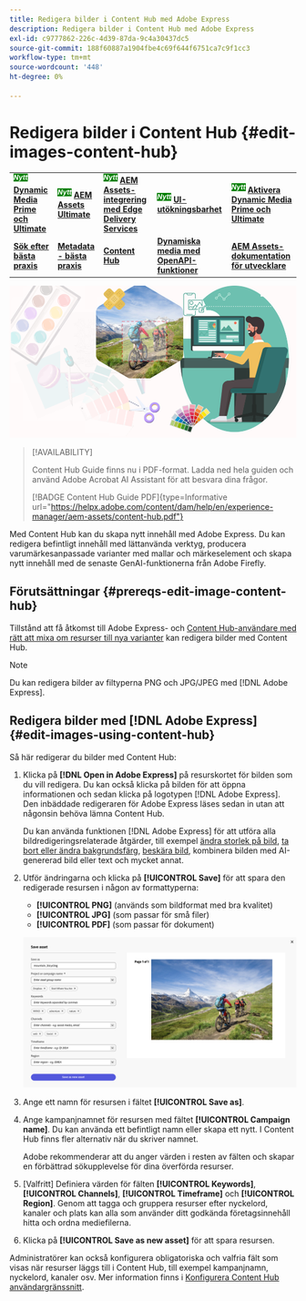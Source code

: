 ```yaml
---
title: Redigera bilder i Content Hub med Adobe Express
description: Redigera bilder i Content Hub med Adobe Express
exl-id: c9777862-226c-4d39-87da-9c4a30437dc5
source-git-commit: 188f60887a1904fbe4c69f644f6751ca7c9f1cc3
workflow-type: tm+mt
source-wordcount: '448'
ht-degree: 0%

---
```


# Redigera bilder i Content Hub {#edit-images-content-hub}

<table>
    <tr>
        <td>
            <sup style= "background-color:#008000; color:#FFFFFF; font-weight:bold"><i>Nytt</i></sup> <a href="/help/assets/dynamic-media/dm-prime-ultimate.md"><b>Dynamic Media Prime och Ultimate</b></a>
        </td>
        <td>
            <sup style= "background-color:#008000; color:#FFFFFF; font-weight:bold"><i>Nytt</i></sup> <a href="/help/assets/assets-ultimate-overview.md"><b>AEM Assets Ultimate</b></a>
        </td>
        <td>
            <sup style= "background-color:#008000; color:#FFFFFF; font-weight:bold"><i>Nytt</i></sup> <a href="/help/assets/integrate-aem-assets-edge-delivery-services.md"><b>AEM Assets-integrering med Edge Delivery Services</b></a>
        </td>
        <td>
            <sup style= "background-color:#008000; color:#FFFFFF; font-weight:bold"><i>Nytt</i></sup> <a href="/help/assets/aem-assets-view-ui-extensibility.md"><b>UI-utökningsbarhet</b></a>
        </td>
          <td>
            <sup style= "background-color:#008000; color:#FFFFFF; font-weight:bold"><i>Nytt</i></sup> <a href="/help/assets/dynamic-media/enable-dynamic-media-prime-and-ultimate.md"><b>Aktivera Dynamic Media Prime och Ultimate</b></a>
        </td>
    </tr>
    <tr>
        <td>
            <a href="/help/assets/search-best-practices.md"><b>Sök efter bästa praxis</b></a>
        </td>
        <td>
            <a href="/help/assets/metadata-best-practices.md"><b>Metadata - bästa praxis</b></a>
        </td>
        <td>
            <a href="/help/assets/product-overview.md"><b>Content Hub</b></a>
        </td>
        <td>
            <a href="/help/assets/dynamic-media-open-apis-overview.md"><b>Dynamiska media med OpenAPI-funktioner</b></a>
        </td>
        <td>
            <a href="https://developer.adobe.com/experience-cloud/experience-manager-apis/"><b>AEM Assets-dokumentation för utvecklare</b></a>
        </td>
    </tr>
</table>

![Redigera bilder i Content Hub med Adobe Express](assets/edit-images-content-hub.png)

>[!AVAILABILITY]
>
>Content Hub Guide finns nu i PDF-format. Ladda ned hela guiden och använd Adobe Acrobat AI Assistant för att besvara dina frågor.
>
>[!BADGE Content Hub Guide PDF]{type=Informative url="https://helpx.adobe.com/content/dam/help/en/experience-manager/aem-assets/content-hub.pdf"}

Med Content Hub kan du skapa nytt innehåll med Adobe Express. Du kan redigera befintligt innehåll med lättanvända verktyg, producera varumärkesanpassade varianter med mallar och märkeselement och skapa nytt innehåll med de senaste GenAI-funktionerna från Adobe Firefly.

## Förutsättningar {#prereqs-edit-image-content-hub}

Tillstånd att få åtkomst till Adobe Express- och [Content Hub-användare med rätt att mixa om resurser till nya varianter](/help/assets/deploy-content-hub.md#onboard-content-hub-users-remix-assets) kan redigera bilder med Content Hub.

>[!NOTE]
>
Du kan redigera bilder av filtyperna PNG och JPG/JPEG med [!DNL Adobe Express].

## Redigera bilder med [!DNL Adobe Express] {#edit-images-using-content-hub}

Så här redigerar du bilder med Content Hub:

1. Klicka på **[!DNL Open in Adobe Express]** på resurskortet för bilden som du vill redigera. Du kan också klicka på bilden för att öppna informationen och sedan klicka på logotypen [!DNL Adobe Express]. Den inbäddade redigeraren för Adobe Express läses sedan in utan att någonsin behöva lämna Content Hub.

   Du kan använda funktionen [!DNL Adobe Express] för att utföra alla bildredigeringsrelaterade åtgärder, till exempel [ändra storlek på bild](https://helpx.adobe.com/express/using/resize-image.html), [ta bort eller ändra bakgrundsfärg](https://helpx.adobe.com/express/using/remove-background.html), [beskära bild](https://helpx.adobe.com/express/using/crop-image.html), kombinera bilden med AI-genererad bild eller text och mycket annat.

1. Utför ändringarna och klicka på **[!UICONTROL Save]** för att spara den redigerade resursen i någon av formattyperna:

   * **[!UICONTROL PNG]** (används som bildformat med bra kvalitet)
   * **[!UICONTROL JPG]** (som passar för små filer)
   * **[!UICONTROL PDF]** (som passar för dokument)

   ![Spara bild med Adobe Express](assets/adobe-express-save-as.png)

1. Ange ett namn för resursen i fältet **[!UICONTROL Save as]**.

1. Ange kampanjnamnet för resursen med fältet **[!UICONTROL Campaign name]**. Du kan använda ett befintligt namn eller skapa ett nytt. I Content Hub finns fler alternativ när du skriver namnet. <!--You can define multiple Campaign names for your upload. While you are typing a name, either click anywhere else within the dialog box or press the `,` (Comma) key to register the name.-->

   Adobe rekommenderar att du anger värden i resten av fälten och skapar en förbättrad sökupplevelse för dina överförda resurser.

1. [Valfritt] Definiera värden för fälten **[!UICONTROL Keywords]**, **[!UICONTROL Channels]**, **[!UICONTROL Timeframe]** och **[!UICONTROL Region]**. Genom att tagga och gruppera resurser efter nyckelord, kanaler och plats kan alla som använder ditt godkända företagsinnehåll hitta och ordna mediefilerna.

1. Klicka på **[!UICONTROL Save as new asset]** för att spara resursen.

Administratörer kan också konfigurera obligatoriska och valfria fält som visas när resurser läggs till i Content Hub, till exempel kampanjnamn, nyckelord, kanaler osv. Mer information finns i [Konfigurera Content Hub användargränssnitt](configure-content-hub-ui-options.md#configure-upload-options-content-hub).
